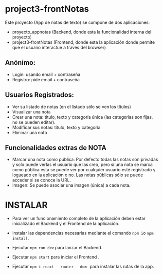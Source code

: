# project3-frontNotas

Este proyecto (App de notas de texto) se compone de dos aplicaciones:

- proyecto_appnotas (Backend, donde esta la funcionalidad interna del proyecto)
- project3-frontNotas (Frontend, donde esta la aplicación donde permite que el usuario interactue a través del browser)

## Anónimo:

- Login: usando email + contraseña
- Registro: pide email + contraseña

## Usuarios Registrados:

- Ver su listado de notas (en el listado sólo se ven los títulos)
- Visualizar una nota
- Crear una nota: título, texto y categoría única (las categorías son fijas, no se pueden
  editar).
- Modificar sus notas: título, texto y categoría
- Eliminar una nota

## Funcionalidades extras de NOTA

- Marcar una nota como pública:
  Por defecto todas las notas son privadas y solo puede verlas el usuario que las
  creó, pero sí una nota se marca como pública esta se puede ver por cualquier
  usuario esté registrado y logueado en la aplicación o no.
  Las notas públicas sólo se puede acceder si se conoce la URL.
- Imagen: Se puede asociar una imagen (única) a cada nota.

# INSTALAR

- Para ver un funcionamiento completo de la aplicación deben estar inicializado el Backend y el Frontend de la aplicación.

- Instalar las dependencias necesarias mediante el comando `npm i`o `npm install`.

- Ejecutar `npm run dev` para lanzar el Backend.

- Ejecutar `npm start` para iniciar el Frontend .

- Ejecutar `npm i react - router - dom ` para instalar las rutas de la app.
